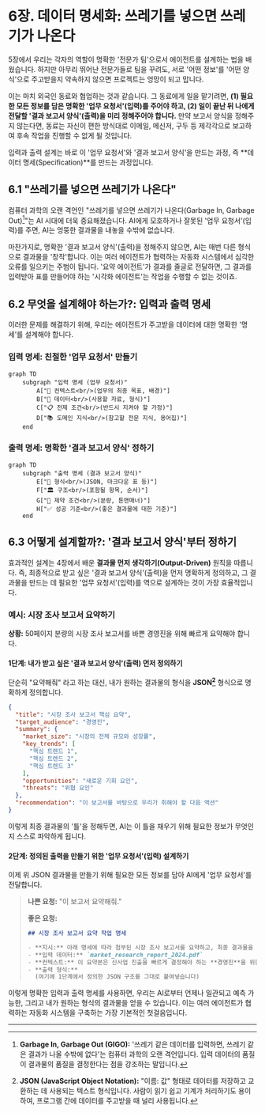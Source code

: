 # 6장. 데이터 명세화: 쓰레기를 넣으면 쓰레기가 나온다

5장에서 우리는 각자의 역할이 명확한 '전문가 팀'으로서 에이전트를 설계하는 법을 배웠습니다. 하지만 아무리 뛰어난 전문가들로 팀을 꾸려도, 서로 '어떤 정보'를 '어떤 양식'으로 주고받을지 약속하지 않으면 프로젝트는 엉망이 되고 맙니다.

이는 마치 외국인 동료와 협업하는 것과 같습니다. 그 동료에게 일을 맡기려면, **(1) 필요한 모든 정보를 담은 명확한 '업무 요청서'(입력)를 주어야 하고, (2) 일이 끝난 뒤 나에게 전달할 '결과 보고서 양식'(출력)을 미리 정해주어야 합니다.** 만약 보고서 양식을 정해주지 않는다면, 동료는 자신이 편한 방식대로 이메일, 메신저, 구두 등 제각각으로 보고하여 후속 작업을 진행할 수 없게 될 것입니다.

입력과 출력 설계는 바로 이 '업무 요청서'와 '결과 보고서 양식'을 만드는 과정, 즉 **데이터 명세(Specification)**를 만드는 과정입니다.

## 6.1 "쓰레기를 넣으면 쓰레기가 나온다"

컴퓨터 과학의 오랜 격언인 "쓰레기를 넣으면 쓰레기가 나온다(Garbage In, Garbage Out)[^1]"는 AI 시대에 더욱 중요해졌습니다. AI에게 모호하거나 잘못된 '업무 요청서'(입력)를 주면, AI는 엉뚱한 결과물을 내놓을 수밖에 없습니다.

마찬가지로, 명확한 '결과 보고서 양식'(출력)을 정해주지 않으면, AI는 매번 다른 형식으로 결과물을 '창작'합니다. 이는 여러 에이전트가 협력하는 자동화 시스템에서 심각한 오류를 일으키는 주범이 됩니다. '요약 에이전트'가 결과를 줄글로 전달하면, 그 결과를 입력받아 표를 만들어야 하는 '시각화 에이전트'는 작업을 수행할 수 없는 것이죠.

## 6.2 무엇을 설계해야 하는가?: 입력과 출력 명세

이러한 문제를 해결하기 위해, 우리는 에이전트가 주고받을 데이터에 대한 명확한 '명세'를 설계해야 합니다.

### 입력 명세: 친절한 '업무 요청서' 만들기

```mermaid
graph TD
    subgraph "입력 명세 (업무 요청서)"
        A["🎯 컨텍스트<br/>(업무의 최종 목표, 배경)"]
        B["📄 데이터<br/>(사용할 자료, 형식)"]
        C["📋 전제 조건<br/>(반드시 지켜야 할 가정)"]
        D["📚 도메인 지식<br/>(참고할 전문 지식, 용어집)"]
    end
```

### 출력 명세: 명확한 '결과 보고서 양식' 정하기

```mermaid
graph TD
    subgraph "출력 명세 (결과 보고서 양식)"
        E["📝 형식<br/>(JSON, 마크다운 표 등)"]
        F["🏛️ 구조<br/>(포함될 항목, 순서)"]
        G["🚫 제약 조건<br/>(분량, 톤앤매너)"]
        H["✅ 성공 기준<br/>(좋은 결과물에 대한 기준)"]
    end
```

## 6.3 어떻게 설계할까?: '결과 보고서 양식'부터 정하기

효과적인 설계는 4장에서 배운 **결과물 먼저 생각하기(Output-Driven)** 원칙을 따릅니다. 즉, 최종적으로 받고 싶은 '결과 보고서 양식'(출력)을 먼저 명확하게 정의하고, 그 결과물을 만드는 데 필요한 '업무 요청서'(입력)를 역으로 설계하는 것이 가장 효율적입니다.

### 예시: 시장 조사 보고서 요약하기

**상황:** 50페이지 분량의 시장 조사 보고서를 바쁜 경영진을 위해 빠르게 요약해야 합니다.

#### 1단계: 내가 받고 싶은 '결과 보고서 양식'(출력) 먼저 정의하기
단순히 "요약해줘" 라고 하는 대신, 내가 원하는 결과물의 형식을 **JSON[^2]** 형식으로 명확하게 정의합니다.

```json
{
  "title": "시장 조사 보고서 핵심 요약",
  "target_audience": "경영진",
  "summary": {
    "market_size": "시장의 전체 규모와 성장률",
    "key_trends": [
      "핵심 트렌드 1",
      "핵심 트렌드 2",
      "핵심 트렌드 3"
    ],
    "opportunities": "새로운 기회 요인",
    "threats": "위협 요인"
  },
  "recommendation": "이 보고서를 바탕으로 우리가 취해야 할 다음 액션"
}
```
이렇게 최종 결과물의 '틀'을 정해두면, AI는 이 틀을 채우기 위해 필요한 정보가 무엇인지 스스로 파악하게 됩니다.

#### 2단계: 정의된 출력을 만들기 위한 '업무 요청서'(입력) 설계하기
이제 위 JSON 결과물을 만들기 위해 필요한 모든 정보를 담아 AI에게 '업무 요청서'를 전달합니다.

> **나쁜 요청:** "이 보고서 요약해줘."
> 
> **좋은 요청:**
> ```markdown
> ## 시장 조사 보고서 요약 작업 명세
> 
> - **지시:** 아래 명세에 따라 첨부된 시장 조사 보고서를 요약하고, 최종 결과물을 반드시 지정된 JSON 형식으로 반환하세요.
> - **입력 데이터:** `market_research_report_2024.pdf`
> - **컨텍스트:** 이 요약본은 신사업 진출을 빠르게 결정해야 하는 **경영진**을 위한 것입니다. 전문 용어보다는 쉽고 간결한 표현을 사용해주세요.
> - **출력 형식:**
>   (여기에 1단계에서 정의한 JSON 구조를 그대로 붙여넣습니다)
> ```

이렇게 명확한 입력과 출력 명세를 사용하면, 우리는 AI로부터 언제나 일관되고 예측 가능한, 그리고 내가 원하는 형식의 결과물을 얻을 수 있습니다. 이는 여러 에이전트가 협력하는 자동화 시스템을 구축하는 가장 기본적인 첫걸음입니다.

---
[^1]: **Garbage In, Garbage Out (GIGO):** '쓰레기 같은 데이터를 입력하면, 쓰레기 같은 결과가 나올 수밖에 없다'는 컴퓨터 과학의 오랜 격언입니다. 입력 데이터의 품질이 결과물의 품질을 결정한다는 점을 강조하는 말입니다.
[^2]: **JSON (JavaScript Object Notation):** "이름: 값" 형태로 데이터를 저장하고 교환하는 데 사용되는 텍스트 형식입니다. 사람이 읽기 쉽고 기계가 처리하기도 용이하여, 프로그램 간에 데이터를 주고받을 때 널리 사용됩니다.
[^3]: **YAML (YAML Ain't Markup Language):** JSON과 유사하지만, 괄호와 따옴표를 덜 사용하여 사람이 더 읽고 쓰기 편하게 만든 데이터 형식입니다. 주로 설정 파일에 많이 사용됩니다.
[^4]: **JSON Schema:** JSON 데이터가 어떤 구조와 규칙을 가져야 하는지를 정의하는 '설계도'입니다. 예를 들어, '이메일' 필드는 반드시 이메일 형식이어야 하고, '나이' 필드는 0보다 커야 한다는 규칙을 정할 수 있습니다.
[^5]: **파싱(Parsing):** 컴퓨터가 특정 형식의 텍스트 데이터(예: JSON, HTML)를 읽어들여, 의미 있는 구조로 변환하고 이해하는 과정을 말합니다.
